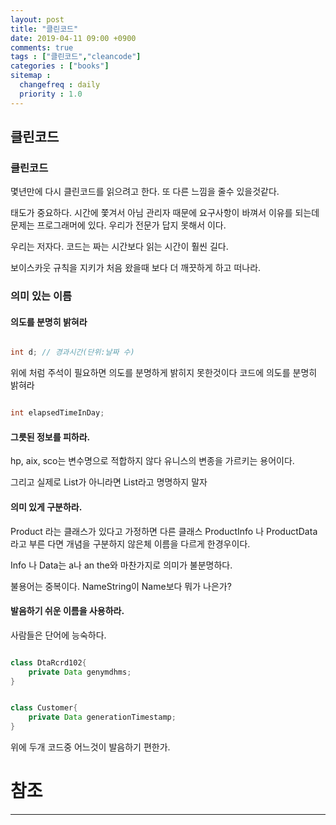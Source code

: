 ```yaml
---
layout: post
title: "클린코드"
date: 2019-04-11 09:00 +0900
comments: true
tags : ["클린코드","cleancode"]
categories : ["books"]
sitemap :
  changefreq : daily
  priority : 1.0
---
```


## 클린코드

### 클린코드

몇년만에 다시 클린코드를 읽으려고 한다. 또 다른 느낌을 줄수 있을것같다.

태도가 중요하다. 시간에 쫓겨서 아님 관리자 때문에 요구사항이 바껴서 이유를 되는데 문제는 프로그래머에 있다. 우리가 전문가 답지 못해서 이다.

우리는 저자다. 코드는 짜는 시간보다 읽는 시간이 훨씬 길다.

보이스카웃 규칙을 지키가 처음 왔을때 보다 더 깨끗하게 하고 떠나라.

### 의미 있는 이름

#### 의도를 분명히 밝혀라

```java

int d; // 경과시간(단위:날짜 수)

```

위에 처럼 주석이 필요하면 의도를 분명하게 밝히지 못한것이다 코드에 의도를 분명히 밝혀라

```java

int elapsedTimeInDay;

```

#### 그릇된 정보를 피하라.

hp, aix, sco는 변수명으로 적합하지 않다 유니스의 변종을 가르키는 용어이다.

그리고 실제로 List가 아니라면 List라고 명명하지 말자

#### 의미 있게 구분하라.

Product 라는 클래스가 있다고 가정하면 다른 클래스 ProductInfo 나 ProductData 라고 부른 다면 개념을 구분하지 않은체 이름을 다르게 한경우이다.

Info 나 Data는 a나 an the와 마찬가지로 의미가 불분명하다.

불용어는 중복이다. NameString이 Name보다 뭐가 나은가?

#### 발음하기 쉬운 이름을 사용하라.

사람들은 단어에 능숙하다. 

```java

class DtaRcrd102{
    private Data genymdhms;
}

```

```java

class Customer{
    private Data generationTimestamp;
}

```

위에 두개 코드중 어느것이 발음하기 편한가.


# 참조
-----

